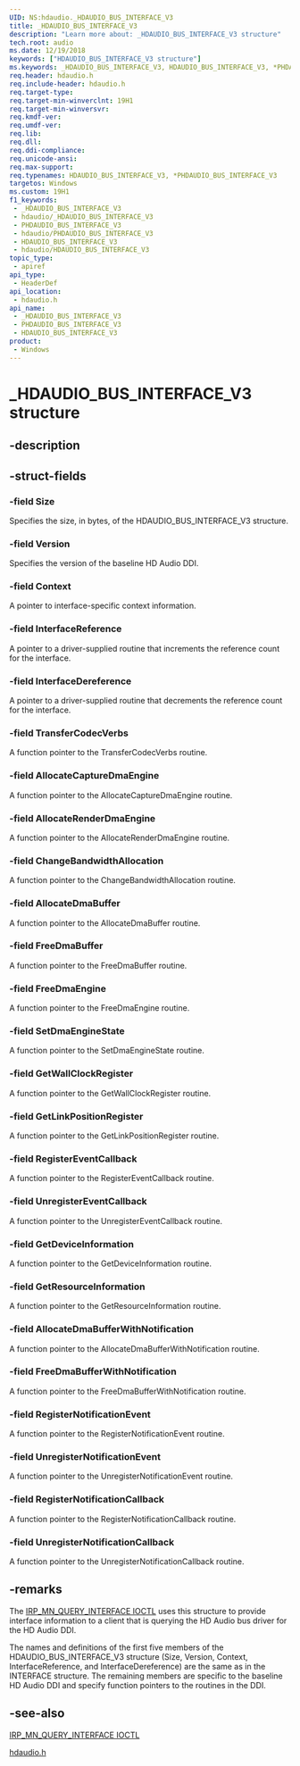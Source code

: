 ```yaml
---
UID: NS:hdaudio._HDAUDIO_BUS_INTERFACE_V3
title: _HDAUDIO_BUS_INTERFACE_V3
description: "Learn more about: _HDAUDIO_BUS_INTERFACE_V3 structure"
tech.root: audio
ms.date: 12/19/2018
keywords: ["HDAUDIO_BUS_INTERFACE_V3 structure"]
ms.keywords: _HDAUDIO_BUS_INTERFACE_V3, HDAUDIO_BUS_INTERFACE_V3, *PHDAUDIO_BUS_INTERFACE_V3,
req.header: hdaudio.h
req.include-header: hdaudio.h
req.target-type: 
req.target-min-winverclnt: 19H1
req.target-min-winversvr: 
req.kmdf-ver: 
req.umdf-ver: 
req.lib: 
req.dll: 
req.ddi-compliance: 
req.unicode-ansi: 
req.max-support: 
req.typenames: HDAUDIO_BUS_INTERFACE_V3, *PHDAUDIO_BUS_INTERFACE_V3
targetos: Windows
ms.custom: 19H1
f1_keywords:
 - _HDAUDIO_BUS_INTERFACE_V3
 - hdaudio/_HDAUDIO_BUS_INTERFACE_V3
 - PHDAUDIO_BUS_INTERFACE_V3
 - hdaudio/PHDAUDIO_BUS_INTERFACE_V3
 - HDAUDIO_BUS_INTERFACE_V3
 - hdaudio/HDAUDIO_BUS_INTERFACE_V3
topic_type:
 - apiref
api_type:
 - HeaderDef
api_location:
 - hdaudio.h
api_name:
 - _HDAUDIO_BUS_INTERFACE_V3
 - PHDAUDIO_BUS_INTERFACE_V3
 - HDAUDIO_BUS_INTERFACE_V3
product:
 - Windows
---
```


# _HDAUDIO_BUS_INTERFACE_V3 structure


## -description

## -struct-fields

### -field Size

Specifies the size, in bytes, of the HDAUDIO_BUS_INTERFACE_V3 structure.

### -field Version

Specifies the version of the baseline HD Audio DDI.

### -field Context

A pointer to interface-specific context information.

### -field InterfaceReference

A pointer to a driver-supplied routine that increments the reference count for the interface.

### -field InterfaceDereference

A pointer to a driver-supplied routine that decrements the reference count for the interface.

### -field TransferCodecVerbs

A function pointer to the TransferCodecVerbs routine.

### -field AllocateCaptureDmaEngine

A function pointer to the AllocateCaptureDmaEngine routine.

### -field AllocateRenderDmaEngine

A function pointer to the AllocateRenderDmaEngine routine.

### -field ChangeBandwidthAllocation

A function pointer to the ChangeBandwidthAllocation routine.

### -field AllocateDmaBuffer

A function pointer to the AllocateDmaBuffer routine.

### -field FreeDmaBuffer

A function pointer to the FreeDmaBuffer routine.

### -field FreeDmaEngine

A function pointer to the FreeDmaEngine routine.

### -field SetDmaEngineState

A function pointer to the SetDmaEngineState routine.

### -field GetWallClockRegister

A function pointer to the GetWallClockRegister routine.

### -field GetLinkPositionRegister

A function pointer to the GetLinkPositionRegister routine.

### -field RegisterEventCallback

A function pointer to the RegisterEventCallback routine.

### -field UnregisterEventCallback

A function pointer to the UnregisterEventCallback routine.

### -field GetDeviceInformation

A function pointer to the GetDeviceInformation routine.

### -field GetResourceInformation

A function pointer to the GetResourceInformation routine.

### -field AllocateDmaBufferWithNotification

A function pointer to the AllocateDmaBufferWithNotification routine.

### -field FreeDmaBufferWithNotification

A function pointer to the FreeDmaBufferWithNotification routine.

### -field RegisterNotificationEvent

A function pointer to the RegisterNotificationEvent routine.

### -field UnregisterNotificationEvent

A function pointer to the UnregisterNotificationEvent routine.

### -field RegisterNotificationCallback

A function pointer to the RegisterNotificationCallback routine.

### -field UnregisterNotificationCallback

A function pointer to the UnregisterNotificationCallback routine.

## -remarks

The [IRP_MN_QUERY_INTERFACE IOCTL](/windows-hardware/drivers/kernel/irp-mn-query-interface) uses this structure to provide interface information to a client that is querying the HD Audio bus driver for the HD Audio DDI.

The names and definitions of the first five members of the HDAUDIO_BUS_INTERFACE_V3 structure (Size, Version, Context, InterfaceReference, and InterfaceDereference) are the same as in the INTERFACE structure. The remaining members are specific to the baseline HD Audio DDI and specify function pointers to the routines in the DDI.

## -see-also

[IRP_MN_QUERY_INTERFACE IOCTL](/windows-hardware/drivers/kernel/irp-mn-query-interface)

[hdaudio.h](../hdaudio/index.md)

